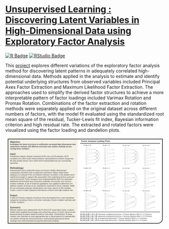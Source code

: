 # [Unsupervised Learning : Discovering Latent Variables in High-Dimensional Data using Exploratory Factor Analysis](https://johnpaulinepineda.github.io/Portfolio_Project_36/)

[<img src="https://img.shields.io/badge/R-blue?logoColor=blue&labelColor=white&style=for-the-badge" alt="R Badge"/>](https://www.r-project.org/) [<img src="https://img.shields.io/badge/RStudio-blue?logoColor=blue&labelColor=white&style=for-the-badge" alt="RStudio Badge"/>](https://posit.co/downloads/)

This [project](https://johnpaulinepineda.github.io/Portfolio_Project_36/) explores different variations of the exploratory factor analysis method for discovering latent patterns in adequately correlated high-dimensional data. Methods applied in the analysis to estimate and identify potential underlying structures from observed variables included Principal Axes Factor Extraction and Maximum Likelihood Factor Extraction. The approaches used to simplify the derived factor structures to achieve a more interpretable pattern of factor loadings included Varimax Rotation and Promax Rotation. Combinations of the factor extraction and rotation methods were separately applied on the original dataset across different numbers of factors, with the model fit evaluated using the standardized root mean square of the residual, Tucker-Lewis fit index, Bayesian information criterion and high residual rate. The extracted and rotated factors were visualized using the factor loading and dandelion plots.

<img src="images/Project36_Summary.png?raw=true"/>
